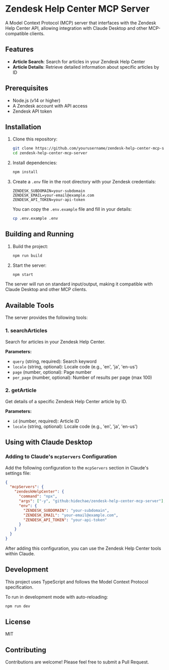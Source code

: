 # Zendesk Help Center MCP Server

A Model Context Protocol (MCP) server that interfaces with the Zendesk Help Center API, allowing integration with Claude Desktop and other MCP-compatible clients.

## Features

- **Article Search**: Search for articles in your Zendesk Help Center
- **Article Details**: Retrieve detailed information about specific articles by ID

## Prerequisites

- Node.js (v14 or higher)
- A Zendesk account with API access
- Zendesk API token

## Installation

1. Clone this repository:
   ```bash
   git clone https://github.com/yourusername/zendesk-help-center-mcp-server.git
   cd zendesk-help-center-mcp-server
   ```

2. Install dependencies:
   ```bash
   npm install
   ```

3. Create a `.env` file in the root directory with your Zendesk credentials:
   ```
   ZENDESK_SUBDOMAIN=your-subdomain
   ZENDESK_EMAIL=your-email@example.com
   ZENDESK_API_TOKEN=your-api-token
   ```

   You can copy the `.env.example` file and fill in your details:
   ```bash
   cp .env.example .env
   ```

## Building and Running

1. Build the project:
   ```bash
   npm run build
   ```

2. Start the server:
   ```bash
   npm start
   ```

The server will run on standard input/output, making it compatible with Claude Desktop and other MCP clients.

## Available Tools

The server provides the following tools:

### 1. searchArticles

Search for articles in your Zendesk Help Center.

**Parameters:**
- `query` (string, required): Search keyword
- `locale` (string, optional): Locale code (e.g., 'en', 'ja', 'en-us')
- `page` (number, optional): Page number
- `per_page` (number, optional): Number of results per page (max 100)

### 2. getArticle

Get details of a specific Zendesk Help Center article by ID.

**Parameters:**
- `id` (number, required): Article ID
- `locale` (string, optional): Locale code (e.g., 'en', 'ja', 'en-us')

## Using with Claude Desktop

### Adding to Claude's `mcpServers` Configuration

Add the following configuration to the `mcpServers` section in Claude's settings file:

```json
{
  "mcpServers": {
    "zendeskHelpCenter": {
      "command": "npx",
      "args": ["-y", "github:hidechae/zendesk-help-center-mcp-server"],
      "env": {
        "ZENDESK_SUBDOMAIN": "your-subdomain",
        "ZENDESK_EMAIL": "your-email@example.com",
        "ZENDESK_API_TOKEN": "your-api-token"
      }
    }
  }
}
```

After adding this configuration, you can use the Zendesk Help Center tools within Claude.

## Development

This project uses TypeScript and follows the Model Context Protocol specification.

To run in development mode with auto-reloading:
```bash
npm run dev
```

## License

MIT

## Contributing

Contributions are welcome! Please feel free to submit a Pull Request.
